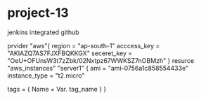 # project-13
jenkins integrated github

  prvider "aws"{
   region      = "ap-south-1"
   acccess_key = "AKIAZQ7AS7FJXFBQKKGX"
   seceret_key = "OeU+OFUnsW3t7zZbk/02Nxtpz67WWKSZ7nOBMzh"
   }
   resurce "aws_instances" "server1" {
   ami = "ami-0756a1c858554433e"
   instance_type = "t2.micro"
   
   tags = {
    Name = Var. tag_name
     }
    }
